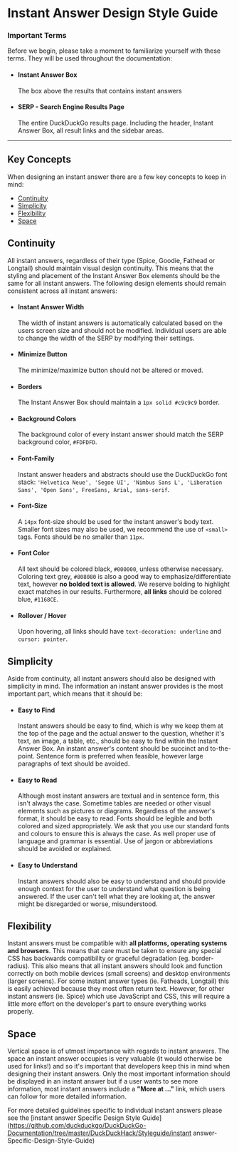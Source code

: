 # Instant Answer Design Style Guide

### Important Terms

Before we begin, please take a moment to familiarize yourself with these terms. They will be used throughout the documentation:

- #### Instant Answer Box
  
  The box above the results that contains instant answers

- #### SERP - Search Engine Results Page
  
  The entire DuckDuckGo results page. Including the header, Instant Answer Box, all result links and the sidebar areas.

---

## Key Concepts

When designing an instant answer there are a few key concepts to keep in mind:

- [Continuity](#continuity)
- [Simplicity](#simplicity)
- [Flexibility](#flexibility)
- [Space](#space)

## Continuity

All instant answers, regardless of their type (Spice, Goodie, Fathead or Longtail) should maintain visual design continuity. This means that the styling and placement of the Instant Answer Box elements should be the same for all instant answers. The following design elements should remain consistent across all instant answers:

- #### Instant Answer Width
  
  The width of instant answers is automatically calculated based on the users screen size and should not be modified. Individual users are able to change the width of the SERP by modifying their settings.

- #### Minimize Button
  
  The minimize/maximize button should not be altered or moved.

- #### Borders
  
  The Instant Answer Box should maintain a `1px solid #c9c9c9` border.

- #### Background Colors
  
  The background color of every instant answer should match the SERP background color, `#FDFDFD`.

- #### Font-Family
  
  Instant answer headers and abstracts should use the DuckDuckGo font stack: `'Helvetica Neue', 'Segoe UI', 'Nimbus Sans L', 'Liberation Sans', 'Open Sans', FreeSans, Arial, sans-serif`.

- #### Font-Size
  
  A `14px` font-size should be used for the instant answer's body text. Smaller font sizes may also be used, we recommend the use of `<small>` tags. Fonts should be no smaller than `11px`.

- #### Font Color
  
  All text should be colored black, `#000000`, unless otherwise necessary. Coloring text grey, `#808080` is also a good way to emphasize/differentiate text, however **no bolded text is allowed**. We reserve bolding to highlight exact matches in our results. Furthermore, **all links** should be colored blue, `#1168CE`.

- #### Rollover / Hover
  
  Upon hovering, all links should have `text-decoration: underline` and `cursor: pointer`.

## Simplicity

Aside from continuity, all instant answers should also be designed with simplicity in mind. The information an instant answer provides is the most important part, which means that it should be:

- #### Easy to Find
  
  Instant answers should be easy to find, which is why we keep them at the top of the page and the actual answer to the question, whether it's text, an image, a table, etc., should be easy to find within the Instant Answer Box. An instant answer's content should be succinct and to-the-point. Sentence form is preferred when feasible, however large paragraphs of text should be avoided.

- #### Easy to Read
  
  Although most instant answers are textual and in sentence form, this isn't always the case. Sometime tables are needed or other visual elements such as pictures or diagrams. Regardless of the answer's format, it should be easy to read. Fonts should be legible and both colored and sized appropriately. We ask that you use our standard fonts and colours to ensure this is always the case. As well proper use of language and grammar is essential. Use of jargon or abbreviations should be avoided or explained.

- #### Easy to Understand
  
  Instant answers should also be easy to understand and should provide enough context for the user to understand what question is being answered. If the user can't tell what they are looking at, the answer might be disregarded or worse, misunderstood.

## Flexibility

Instant answers must be compatible with **all platforms, operating systems and browsers**. This means that care must be taken to ensure any special CSS has backwards compatibility or graceful degradation (eg. border-radius). This also means that all instant answers should look and function correctly on both mobile devices (small screens) and desktop environments (larger screens). For some instant answer types (ie. Fatheads, Longtail) this is easily achieved because they most often return text. However, for other instant answers (ie. Spice) which use JavaScript and CSS, this will require a little more effort on the developer's part to ensure everything works properly.

## Space

Vertical space is of utmost importance with regards to instant answers. The space an instant answer occupies is very valuable (it would otherwise be used for links!) and so it's important that developers keep this in mind when designing their instant answers. Only the most important information should be displayed in an instant answer but if a user wants to see more information, most instant answers include a **"More at ..."** link, which users can follow for more detailed information.

For more detailed guidelines specific to individual instant answers please see the [instant answer Specific Design Style Guide](https://github.com/duckduckgo/DuckDuckGo-Documentation/tree/master/DuckDuckHack/Styleguide/instant answer-Specific-Design-Style-Guide)
